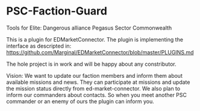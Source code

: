 # PSC-Faction-Guard
Tools for Elite: Dangerous alliance Pegasus Sector Commonwealth

This is a plugin for EDMarketConnector. The plugin is implementing the interface as descripted in: https://github.com/Marginal/EDMarketConnector/blob/master/PLUGINS.md

The hole project is in work and will be happy about any constributor.


Vision:
We want to update our faction members and inform them about available missions and news. They can participate at missions and update the mission status directly from ed-market-connector.
We also plan to inform our commanders about contacts. So when you meet another PSC commander or an enemy of ours the plugin can inform you.
